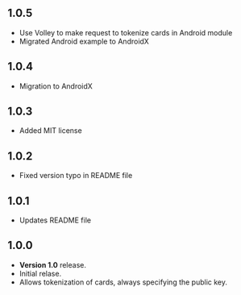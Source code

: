 ## 1.0.5
- Use Volley to make request to tokenize cards in Android module
- Migrated Android example to AndroidX

## 1.0.4
- Migration to AndroidX

## 1.0.3
- Added MIT license

## 1.0.2
- Fixed version typo in README file

## 1.0.1
- Updates README file

## 1.0.0
- **Version 1.0** release.
- Initial relase.
- Allows tokenization of cards, always specifying the public key.
